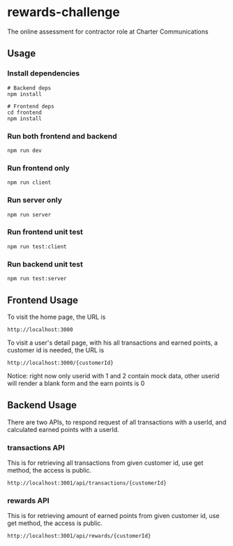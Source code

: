 # rewards-challenge

The online assessment for contractor role at Charter Communications

## Usage

### Install dependencies

```
# Backend deps
npm install

# Frontend deps
cd frontend
npm install
```

### Run both frontend and backend

```
npm run dev
```

### Run frontend only

```
npm run client
```

### Run server only

```
npm run server
```

### Run frontend unit test

```
npm run test:client
```

### Run backend unit test

```
npm run test:server
```

## Frontend Usage

To visit the home page, the URL is
```
http://localhost:3000
```

To visit a user's detail page, with his all transactions and earned points, a customer id is needed, the URL is
```
http://localhost:3000/{customerId}
```

Notice: right now only userid with 1 and 2 contain mock data, other userid will render a blank form and the earn points is 0


## Backend Usage

There are two APIs, to respond request of all transactions with a userId, and calculated earned points with a userId.

### transactions API
This is for retrieving all transactions from given customer id, use get method, the access is public.
```
http://localhost:3001/api/transactions/{customerId}
```

### rewards API
This is for retrieving amount of earned points from given customer id, use get method, the access is public.
```
http://localhost:3001/api/rewards/{customerId}
```
